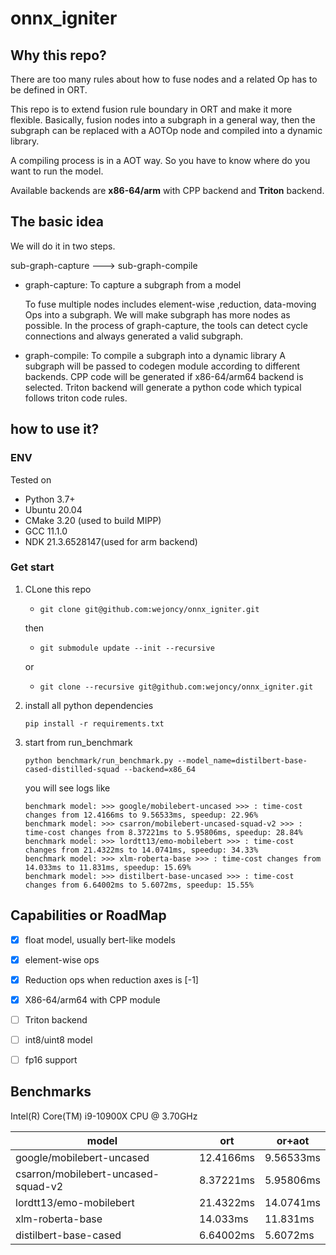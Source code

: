 <link rel="stylesheet" type="text/css" href="docs/text/css/rdm.css" />

# onnx_igniter

## Why this repo?
There are too many rules about how to fuse nodes and a related Op has to be defined in ORT.

This repo is to extend fusion rule boundary in ORT and make it more flexible.
Basically, fusion nodes into a subgraph in a general way, then the subgraph can be replaced with a AOTOp node and compiled into a dynamic library.

A compiling process is in a AOT way. So you have to know where do you want to run the model.

Available backends are **x86-64/arm** with CPP backend and **Triton** backend.


## The basic idea
We will do it in two steps.

sub-graph-capture ---> sub-graph-compile

- graph-capture: To capture a subgraph from a model

    To fuse multiple nodes includes element-wise ,reduction, data-moving Ops into a subgraph.
We will make subgraph has more nodes as possible.
    In the process of graph-capture, the tools can detect cycle connections and always generated a valid subgraph.

- graph-compile: To compile a subgraph into a dynamic library
    A subgraph will be passed to codegen module according to different backends. CPP code will be generated if x86-64/arm64 backend is selected. Triton backend will generate a python code which typical follows triton code rules.


## how to use it?


### ENV
 Tested on
 -  Python 3.7+ 
 -  Ubuntu 20.04
 -  CMake 3.20 (used to build MIPP)
 -  GCC 11.1.0
 -  NDK 21.3.6528147(used for arm backend)


### Get start
1.  CLone this repo
    -  `git clone git@github.com:wejoncy/onnx_igniter.git`

    then
    -  `git submodule update --init --recursive`

    or
    -  `git clone --recursive git@github.com:wejoncy/onnx_igniter.git`

2.  install all python dependencies

    `pip install -r requirements.txt`

3.  start from run_benchmark

    `python benchmark/run_benchmark.py --model_name=distilbert-base-cased-distilled-squad --backend=x86_64`

    you will see logs like 
    ```
    benchmark model: >>> google/mobilebert-uncased >>> : time-cost changes from 12.4166ms to 9.56533ms, speedup: 22.96% 
    benchmark model: >>> csarron/mobilebert-uncased-squad-v2 >>> : time-cost changes from 8.37221ms to 5.95806ms, speedup: 28.84% 
    benchmark model: >>> lordtt13/emo-mobilebert >>> : time-cost changes from 21.4322ms to 14.0741ms, speedup: 34.33% 
    benchmark model: >>> xlm-roberta-base >>> : time-cost changes from 14.033ms to 11.831ms, speedup: 15.69%
    benchmark model: >>> distilbert-base-uncased >>> : time-cost changes from 6.64002ms to 5.6072ms, speedup: 15.55%
    ```


## Capabilities or RoadMap

- [x] float model, usually bert-like models
- [x] element-wise ops
- [x] Reduction ops when reduction axes is [-1]
- [x] X86-64/arm64 with CPP module
- [ ] Triton backend
- [ ] int8/uint8 model
- [ ] fp16 support



## Benchmarks
Intel(R) Core(TM) i9-10900X CPU @ 3.70GHz

| model      | ort | or+aot |
| ----------- | ----------- |----|
| google/mobilebert-uncased|  12.4166ms | 9.56533ms|
| csarron/mobilebert-uncased-squad-v2|  8.37221ms | 5.95806ms|
| lordtt13/emo-mobilebert|  21.4322ms | 14.0741ms|
| xlm-roberta-base|  14.033ms | 11.831ms|
| distilbert-base-cased| 6.64002ms | 5.6072ms |




